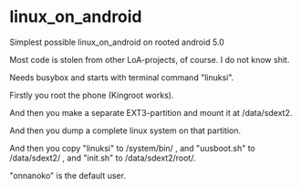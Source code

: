 # linux_on_android
Simplest possible linux_on_android on rooted android 5.0

Most code is stolen from other LoA-projects, of course. I do not know shit. 

Needs busybox and starts with terminal command "linuksi".

Firstly you root the phone (Kingroot works).

And then you make a separate EXT3-partition and mount it at /data/sdext2.

And then you dump a complete linux system on that partition.

And then you copy "linuksi" to /system/bin/ ,
           and "uusboot.sh" to /data/sdext2/ ,
           and "init.sh" to /data/sdext2/root/.
           
"onnanoko" is the default user.
